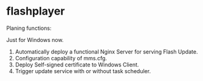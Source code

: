 # flashplayer

Planing functions:

Just for Windows now.

1. Automatically deploy a functional Nginx Server for serving Flash Update.
2. Configuration capability of mms.cfg.
3. Deploy Self-signed certificate to Windows Client.
4. Trigger update service with or without task scheduler.

